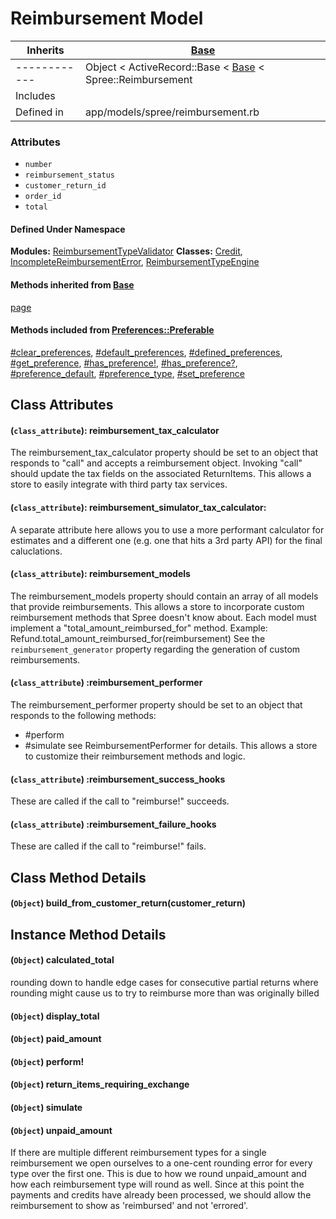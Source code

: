 # Reimbursement Model

| Inherits   | [Base][1]                                                                          |
|------------|------------------------------------------------------------------------------------|
|------------|Object < ActiveRecord::Base < [Base][1] < Spree::Reimbursement                      |
| Includes   |                                                                                    |
| Defined in | app/models/spree/reimbursement.rb                                                  |

### Attributes
* `number`
* `reimbursement_status`
* `customer_return_id`
* `order_id`
* `total`

#### Defined Under Namespace
**Modules:** [ReimbursementTypeValidator][2] **Classes:** [Credit][3], 
[IncompleteReimbursementError][4], [ReimbursementTypeEngine][5]

#### Methods inherited from [Base][1]
[page][6]

#### Methods included from [Preferences::Preferable][7]
[#clear_preferences][8], [#default_preferences][9], [#defined_preferences][10], [#get_preference][11],
[#has_preference!][12], [#has_preference?][13], [#preference_default][14], [#preference_type][15], 
[#set_preference][16]

## Class Attributes
#### (`class_attribute`): reimbursement_tax_calculator
The reimbursement_tax_calculator property should be set to an object that responds to "call"
and accepts a reimbursement object. Invoking "call" should update the tax fields on the
associated ReturnItems.
This allows a store to easily integrate with third party tax services.
    
#### (`class_attribute`): reimbursement_simulator_tax_calculator:
A separate attribute here allows you to use a more performant calculator for estimates
and a different one (e.g. one that hits a 3rd party API) for the final caluclations.
    
#### (`class_attribute`): reimbursement_models
The reimbursement_models property should contain an array of all models that provide
reimbursements.
This allows a store to incorporate custom reimbursement methods that Spree doesn't know about.
Each model must implement a "total_amount_reimbursed_for" method.
Example:
Refund.total_amount_reimbursed_for(reimbursement)
See the `reimbursement_generator` property regarding the generation of custom reimbursements.
        
        
#### (`class_attribute`) :reimbursement_performer
The reimbursement_performer property should be set to an object that responds to the following methods:
- #perform
- #simulate
see ReimbursementPerformer for details.
This allows a store to customize their reimbursement methods and logic.
            
#### (`class_attribute`) :reimbursement_success_hooks
These are called if the call to "reimburse!" succeeds.
            
#### (`class_attribute`) :reimbursement_failure_hooks
These are called if the call to "reimburse!" fails.

## Class Method Details
#### (`Object`) **build_from_customer_return**(customer_return)

## Instance Method Details
#### (`Object`) **calculated_total**
rounding down to handle edge cases for consecutive partial returns where rounding
might cause us to try to reimburse more than was originally billed
      
#### (`Object`) **display_total**

#### (`Object`) **paid_amount**

#### (`Object`) **perform!**

#### (`Object`) **return_items_requiring_exchange**

#### (`Object`) **simulate**

#### (`Object`) **unpaid_amount**
If there are multiple different reimbursement types for a single reimbursement we open ourselves to
a one-cent rounding error for every type over the first one. This is due to how we round 
unpaid_amount and how each reimbursement type will round as well. Since at this point the payments
and credits have already been processed, we should allow the reimbursement to show as 'reimbursed'
and not 'errored'.


[1]: Base.html "Spree::Base (class)"
[2]: Reimbursement/ReimbursementTypeValidator.html "Spree::Reimbursement::ReimbursementTypeValidator (module)"
[3]: Reimbursement/Credit.html "Spree::Reimbursement::Credit (class)"
[4]: Reimbursement/IncompleteReimbursementError.html "Spree::Reimbursement::IncompleteReimbursementError (class)"
[5]: Reimbursement/ReimbursementTypeEngine.html "Spree::Reimbursement::ReimbursementTypeEngine (class)"
[6]: Base.html#page-class_method "Spree::Base.page (method)"
[7]: Preferences/Preferable.html "Spree::Preferences::Preferable (module)"
[8]: Preferences/Preferable.html#clear_preferences-instance_method "Spree::Preferences::Preferable#clear_preferences (method)"
[9]: Preferences/Preferable.html#default_preferences-instance_method "Spree::Preferences::Preferable#default_preferences (method)"
[10]: Preferences/Preferable.html#defined_preferences-instance_method "Spree::Preferences::Preferable#defined_preferences (method)"
[11]: Preferences/Preferable.html#get_preference-instance_method "Spree::Preferences::Preferable#get_preference (method)"
[12]: Preferences/Preferable.html#has_preference%21-instance_method "Spree::Preferences::Preferable#has_preference! (method)"
[13]: Preferences/Preferable.html#has_preference%3F-instance_method "Spree::Preferences::Preferable#has_preference? (method)"
[14]: Preferences/Preferable.html#preference_default-instance_method "Spree::Preferences::Preferable#preference_default (method)"
[15]: Preferences/Preferable.html#preference_type-instance_method "Spree::Preferences::Preferable#preference_type (method)"
[16]: Preferences/Preferable.html#set_preference-instance_method "Spree::Preferences::Preferable#set_preference (method)"
